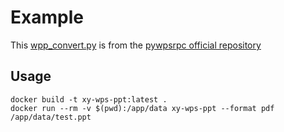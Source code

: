 # Example

This [wpp_convert.py](wpp_convert.py) is from the [pywpsrpc official repository](https://github.com/timxx/pywpsrpc/tree/master/examples/rpcwppapi)

## Usage

```shell
docker build -t xy-wps-ppt:latest .
docker run --rm -v $(pwd):/app/data xy-wps-ppt --format pdf /app/data/test.ppt
```
